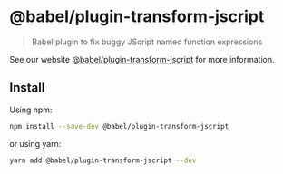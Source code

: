 # @babel/plugin-transform-jscript

> Babel plugin to fix buggy JScript named function expressions

See our website [@babel/plugin-transform-jscript](https://babeljs.io/docs/en/babel-plugin-transform-jscript) for more information.

## Install

Using npm:

```sh
npm install --save-dev @babel/plugin-transform-jscript
```

or using yarn:

```sh
yarn add @babel/plugin-transform-jscript --dev
```
